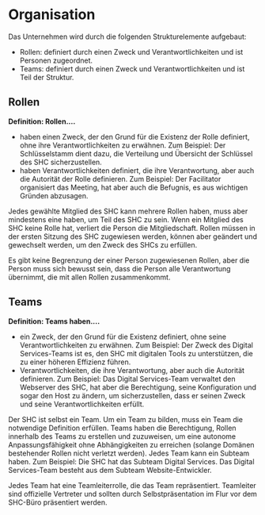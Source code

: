 # Organisation

Das Unternehmen wird durch die folgenden Strukturelemente aufgebaut:

- Rollen: definiert durch einen Zweck und Verantwortlichkeiten und ist Personen zugeordnet.
- Teams: definiert durch einen Zweck und Verantwortlichkeiten und ist Teil der Struktur.

## Rollen

**Definition: Rollen....**
- haben einen Zweck, der den Grund für die Existenz der Rolle definiert, ohne ihre Verantwortlichkeiten zu erwähnen. Zum Beispiel: Der Schlüsselstamm dient dazu, die Verteilung und Übersicht der Schlüssel des SHC sicherzustellen.
- haben Verantwortlichkeiten definiert, die ihre Verantwortung, aber auch die Autorität der Rolle definieren. Zum Beispiel: Der Facilitator organisiert das Meeting, hat aber auch die Befugnis, es aus wichtigen Gründen abzusagen.


Jedes gewählte Mitglied des SHC kann mehrere Rollen haben, muss aber mindestens eine haben, um Teil des SHC zu sein.
Wenn ein Mitglied des SHC keine Rolle hat, verliert die Person die Mitgliedschaft.
Rollen müssen in der ersten Sitzung des SHC zugewiesen werden, können aber geändert und gewechselt werden, um den Zweck des SHCs zu erfüllen.

Es gibt keine Begrenzung der einer Person zugewiesenen Rollen, aber die Person muss sich bewusst sein, dass die Person alle Verantwortung übernimmt, die mit allen Rollen zusammenkommt.

## Teams

**Definition: Teams haben....**
- ein Zweck, der den Grund für die Existenz definiert, ohne seine Verantwortlichkeiten zu erwähnen. Zum Beispiel: Der Zweck des Digital Services-Teams ist es, den SHC mit digitalen Tools zu unterstützen, die zu einer höheren Effizienz führen.
- Verantwortlichkeiten, die ihre Verantwortung, aber auch die Autorität definieren. Zum Beispiel: Das Digital Services-Team verwaltet den Webserver des SHC, hat aber die Berechtigung, seine Konfiguration und sogar den Host zu ändern, um sicherzustellen, dass er seinen Zweck und seine Verantwortlichkeiten erfüllt.

Der SHC ist selbst ein Team. Um ein Team zu bilden, muss ein Team die notwendige Definition erfüllen. Teams haben die Berechtigung, Rollen innerhalb des Teams zu erstellen und zuzuweisen, um eine autonome Anpassungsfähigkeit ohne Abhängigkeiten zu erreichen (solange Domänen bestehender Rollen nicht verletzt werden).
Jedes Team kann ein Subteam haben. Zum Beispiel: Die SHC hat das Subteam Digital Services. Das Digital Services-Team besteht aus dem Subteam Website-Entwickler.

Jedes Team hat eine Teamleiterrolle, die das Team repräsentiert. Teamleiter sind offizielle Vertreter und sollten durch Selbstpräsentation im Flur vor dem SHC-Büro präsentiert werden.
